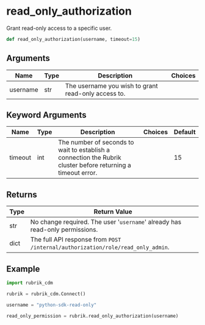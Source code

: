 # read_only_authorization

Grant read-only access to a specific user.

```py
def read_only_authorization(username, timeout=15)
```

## Arguments

| Name     | Type | Description                                         | Choices |
|----------|------|-----------------------------------------------------|---------|
| username | str  | The username you wish to grant read-only access to. |         |

## Keyword Arguments
| Name    | Type | Description                                                                                                  | Choices | Default |
|---------|------|--------------------------------------------------------------------------------------------------------------|---------|---------|
| timeout | int  | The number of seconds to wait to establish a connection the Rubrik cluster before returning a timeout error. |         | 15      |

## Returns

| Type | Return Value                                                                    |
|------|---------------------------------------------------------------------------------|
| str  | No change required. The user '`username`' already has read-only permissions.    |
| dict | The full API response from `POST /internal/authorization/role/read_only_admin`. |

## Example

```py
import rubrik_cdm

rubrik = rubrik_cdm.Connect()

username = "python-sdk-read-only"

read_only_permission = rubrik.read_only_authorization(username)
```